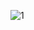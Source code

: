 
![1](https://user-images.githubusercontent.com/86931613/219969136-1160c547-2e5d-47e1-b62c-34860adf3c24.png)
